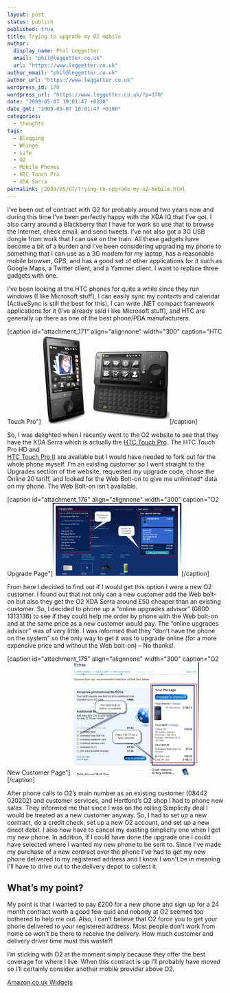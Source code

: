 ```yaml
---
layout: post
status: publish
published: true
title: Trying to upgrade my O2 mobile
author:
  display_name: Phil Leggetter
  email: "phil@leggetter.co.uk"
  url: "https://www.leggetter.co.uk"
author_email: "phil@leggetter.co.uk"
author_url: "https://www.leggetter.co.uk"
wordpress_id: 170
wordpress_url: "https://www.leggetter.co.uk/?p=170"
date: "2009-05-07 19:01:47 +0100"
date_gmt: "2009-05-07 18:01:47 +0100"
categories:
  - thoughts
tags:
  - Blogging
  - Whinge
  - Life
  - O2
  - Mobile Phones
  - HTC Touch Pro
  - XDA Serra
permalink: /2009/05/07/trying-to-upgrade-my-o2-mobile.html
---
```


<p>I’ve been out of contract with O2 for probably around two years now and during this time I’ve been perfectly happy with the XDA IQ that I’ve got. I also carry around a <a type="amzn" category="electronics & photo">Blackberry</a> that I have for work so use that to browse the Internet, check email, and send tweets. I’ve not also got a <a type="amzn" category="electronics & photo">3G USB dongle</a> from work that I can use on the train. All these gadgets have become a bit of a burden and I’ve been considering upgrading my phone to something that I can use as a 3G modem for my laptop, has a reasonable mobile browser, GPS, and has a good set of other applications for it such as Google Maps, a Twitter client, and a Yammer client. I want to replace three gadgets with one.</p>
<p>I’ve been looking at the <a type="amzn" category="electronics & photo">HTC phones</a> for quite a while since they run windows (I like Microsoft stuff), I can easily sync my contacts and calendar (ActiveSync is still the best for this), I can write .NET compact framework applications for it (I’ve already said I like Microsoft stuff), and <a type="amzn" category="electronics & photo">HTC</a> are generally up there as one of the best phone/PDA manufacturers.</p>
<p>[caption id="attachment_171" align="alignnone" width="300" caption="HTC Touch Pro"]<img class="size-medium wp-image-171" title="htctouchpro" src="/wp-content/uploads/2009/05/htctouchpro-300x206.png" alt="htctouchpro" width="300" height="206" />[/caption]</p>
<p class="MsoNormal">So, I was delighted when I recently went to the O2 website to see that they have the XDA Serra which is actually the <a href="http://www.amazon.co.uk/gp/product/B001E7TN60?ie=UTF8&tag=philleggsoftc-21&linkCode=as2&camp=1634&creative=6738&creativeASIN=B001E7TN60">HTC Touch Pro</a><img src="http://www.assoc-amazon.co.uk/e/ir?t=philleggsoftc-21&l=as2&o=2&a=B001E7TN60" width="1" height="1" border="0" alt="" style="border:none !important; margin:0px !important;" />. The HTC Touch Pro HD and<br />
<a href="http://www.amazon.co.uk/gp/product/B0021L95G6?ie=UTF8&tag=philleggsoftc-21&linkCode=as2&camp=1634&creative=6738&creativeASIN=B0021L95G6">HTC Touch Pro II</a><img src="http://www.assoc-amazon.co.uk/e/ir?t=philleggsoftc-21&l=as2&o=2&a=B0021L95G6" width="1" height="1" border="0" alt="" style="border:none !important; margin:0px !important;" /> are available but I would have needed to fork out for the whole phone myself. I’m an existing customer so I went straight to the Upgrades section of the website, requested my upgrade code, chose the Online 20 tariff, and looked for the Web Bolt-on to give me unlimited* data on my phone. The Web Bolt-on isn’t available.</p>
<p>[caption id="attachment_176" align="alignnone" width="300" caption="O2 Upgrade Page"]<a href="/wp-content/uploads/2009/05/o2upgrade.png"><img class="size-medium wp-image-176" title="O2 Upgrade Page" src="/wp-content/uploads/2009/05/o2upgrade-300x169.png" alt="o2upgrade1" width="300" height="169" /></a>[/caption]</p>
<p>From here I decided to find out if I would get this option I were a new O2 customer. I found out that not only can a new customer add the Web bolt-on but also they get the O2 XDA Serra around £50 cheaper than an existing customer. So, I decided to phone up a “online upgrades advisor” (0800 1313136) to see if they could help me order by phone with the Web bolt-on and at the same price as a new customer would pay. The “online upgrades advisor” was of very little. I was informed that they “don’t have the phone on the system” so the only way to get it was to upgrade online (for a more expensive price and without the Web bolt-on) – No thanks!</p>
<p>[caption id="attachment_175" align="alignnone" width="300" caption="O2 New Customer Page"]<a href="/wp-content/uploads/2009/05/o2newsales.png"><img class="size-medium wp-image-175" title="O2 New Customer Page" src="/wp-content/uploads/2009/05/o2newsales-300x261.png" alt="O2 New Sales Page" width="300" height="261" /></a>[/caption]</p>
<p>After phone calls to O2’s main number as an existing customer (08442 020202) and customer services, and Hertford’s O2 shop I had to phone new sales. They informed me that since I was on the rolling Simplicity deal I would be treated as a new customer anyway. So, I had to set up a new contract, do a credit check, set up a new O2 account, and set up a new direct debit. I also now have to cancel my existing simplicity one when I get my new phone. In addition, if I could have done the upgrade one I could have selected where I wanted my new phone to be sent to. Since I've made my purchase of a new contract over the phone I've had to get my new phone delivered to my registered address and I know I won't be in meaning I'll have to drive out to the delivery depot to collect it.</p>
<h2>What’s my point?</h2>
<p>My point is that I wanted to pay £200 for a new phone and sign up for a 24 month contract worth a good few quid and nobody at O2 seemed too bothered to help me out. Also, I can't believe that O2 force you to get your phone delivered to your registered address. Most people don't work from home so won't be there to receive the delivery. How much customer and delivery driver time must this waste?!</p>
<p>I’m sticking with O2 at the moment simply because they offer the best coverage for where I live. When this contract is up I’ll probably have moved so I’ll certainly consider another mobile provider above O2.</p>
<p><SCRIPT charset="utf-8" type="text/javascript" src="http://ws.amazon.co.uk/widgets/q?ServiceVersion=20070822&MarketPlace=GB&ID=V20070822/GB/philleggsoftc-21/8005/d4de186c-f463-4338-af25-42515191fa6f"> </SCRIPT> <NOSCRIPT><A HREF="http://ws.amazon.co.uk/widgets/q?ServiceVersion=20070822&MarketPlace=GB&ID=V20070822%2FGB%2Fphilleggsoftc-21%2F8005%2Fd4de186c-f463-4338-af25-42515191fa6f&Operation=NoScript">Amazon.co.uk Widgets</A></NOSCRIPT></p>
